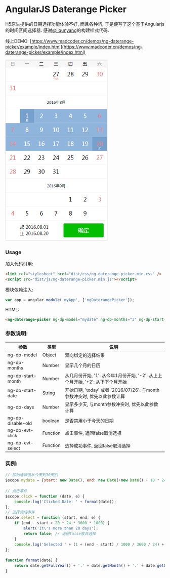 # AngularJS Daterange Picker

H5原生提供的日期选择功能体验不好, 而且各种坑, 于是便写了这个基于Angularjs的时间区间选择器. 感谢[@liqunyang]()的构建样式代码.

线上DEMO: [https://www.madcoder.cn/demos/ng-daterange-picker/example/index.html](https://www.madcoder.cn/demos/ng-daterange-picker/example/index.html)

![Daterange Picker](https://github.com/gcaufy/ng-daterange-picker/raw/master/screenshots/daterangepicker.png)

### Usage

加入代码引用:
```html
<link rel="stylesheet" href="dist/css/ng-daterange-picker.min.css" />
<script src="dist/js/ng-daterange-picker.min.js"></script>
```
模块依赖注入:
```javascript
var app = angular.module('myApp', ['ngDaterangePicker']);
```
HTML:
```html
<ng-daterange-picker ng-dp-model="mydate" ng-dp-months="3" ng-dp-start-date="today" ng-dp-days="48" ng-dp-disable-old="0" ng-dp-evt-click="click" ng-dp-evt-select="select"></ng-daterange-picker>
```

### 参数说明:
|  参数 | 类型 | 说明
| ----- | ---- | ----
| ng-dp-model | Object | 双向绑定的选择结果
| ng-dp-months | Number | 显示几个月的日历
| ng-dp-start-month | Number | 从几月份开始, '1': 从今年1月份开始, '-2': 从上上个月开始, '+2': 从下下个月开始
| ng-dp-start-date | String | 开始日期, 'today' 或者 '2016/07/26'. 与month参数冲突时, 优先以此参数计算
| ng-dp-days | Number | 显示多少天, 与month参数冲突时, 优先以此参数计算
| ng-dp-disable-old | boolean | 是否禁用小于今天的日期
| ng-dp-evt-click | Function | 点击事件, 返回false取消选择
| ng-dp-evt-select | Function | 选择成功事件, 返回false取消选择

### 实例:
```javascript
// 初始选择值从今天到10天后
$scope.mydate = {start: new Date(), end: new Date(+new Date() + 10 * 24 * 3600 * 1000)};

// 点击事件
$scope.click = function (date, e) {
    console.log('Clicked Date: ' + format(date));
};
// 选择完成事件
$scope.select = function (start, end, e) {
    if (end - start > 20 * 24 * 3600 * 1000) {
        alert('It\'s more than 20 days');
        return false; // 返回false放弃选择
    }
    console.log('Selected ' + (1 + (end - start) / 1000 / 3600 / 24) + ' day: ' + format(start) + ' - ' + format(end) + '.');
};

function format(date) {
    return date.getFullYear() + '.' + date.getMonth() + '.' + date.getDate();
}
```
